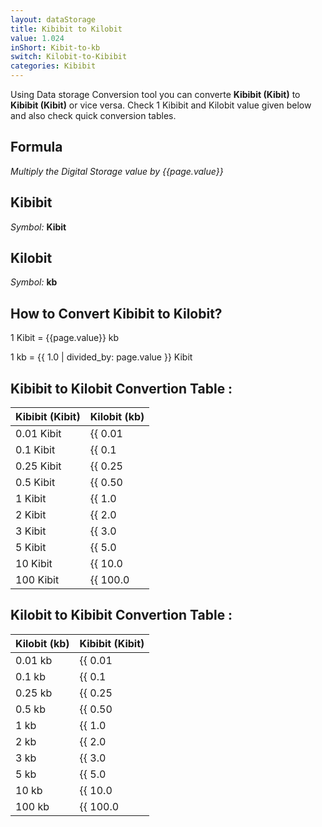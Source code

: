 ```yaml
---
layout: dataStorage
title: Kibibit to Kilobit
value: 1.024
inShort: Kibit-to-kb
switch: Kilobit-to-Kibibit
categories: Kibibit
---
```


Using Data storage Conversion tool you can converte **Kibibit (Kibit)** to **Kibibit (Kibit)** or vice versa. Check 1 Kibibit and Kilobit value given below and also check quick conversion tables.

## Formula
*Multiply the Digital Storage value by {{page.value}}*

## Kibibit
*Symbol:* **Kibit**

## Kilobit
*Symbol:* **kb**

## How to Convert Kibibit to Kilobit?

1 Kibit = {{page.value}} kb

1 kb = {{ 1.0 | divided_by: page.value }} Kibit


## Kibibit to Kilobit Convertion Table :

| Kibibit (Kibit) | Kilobit (kb) |
| ---- | ---- |
| 0.01 Kibit | {{ 0.01 | times: page.value | round: 12 }} kb |
| 0.1 Kibit | {{ 0.1 | times: page.value | round: 12 }} kb |
| 0.25 Kibit | {{ 0.25 | times: page.value | round: 12 }} kb |
| 0.5 Kibit | {{ 0.50 | times: page.value | round: 12 }} kb |
| 1 Kibit | {{ 1.0 | times: page.value | round: 12 }} kb |
| 2 Kibit | {{ 2.0 | times: page.value | round: 12 }} kb |
| 3 Kibit | {{ 3.0 | times: page.value | round: 12 }} kb |
| 5 Kibit | {{ 5.0 | times: page.value | round: 12 }} kb |
| 10 Kibit | {{ 10.0 | times: page.value | round: 12 }} kb |
| 100 Kibit | {{ 100.0 | times: page.value | round: 12 }} kb |

## Kilobit to Kibibit Convertion Table :

| Kilobit (kb) | Kibibit (Kibit) |
| ---- | ---- |
| 0.01 kb | {{ 0.01 | divided_by: page.value | round: 12 }} Kibit |
| 0.1 kb | {{ 0.1 | divided_by: page.value | round: 12 }} Kibit |
| 0.25 kb | {{ 0.25 | divided_by: page.value | round: 12 }} Kibit |
| 0.5 kb | {{ 0.50 | divided_by: page.value | round: 12 }} Kibit |
| 1 kb | {{ 1.0 | divided_by: page.value | round: 12 }} Kibit |
| 2 kb | {{ 2.0 | divided_by: page.value | round: 12 }} Kibit |
| 3 kb | {{ 3.0 | divided_by: page.value | round: 12 }} Kibit |
| 5 kb | {{ 5.0 | divided_by: page.value | round: 12 }} Kibit |
| 10 kb | {{ 10.0 | divided_by: page.value | round: 12 }} Kibit |
| 100 kb | {{ 100.0 | divided_by: page.value | round: 12 }} Kibit |


<script>
document.getElementById('selectInput')[3].selected = true
document.getElementById('selectOutput')[2].selected = true
</script>
